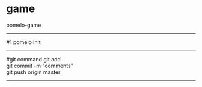 # game
pomelo-game
****
#1 pomelo init
****
#git command
git add .</br>
git commit -m "comments"</br>
git push origin master</br>
****